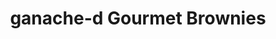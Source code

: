 ---
title: "ganache-d Gourmet Brownies"
url: /cedar-city/ganache-d-gourmet-brownies/
shop: bakery
---